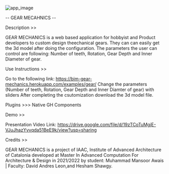 ![app_image](https://user-images.githubusercontent.com/57528424/159372046-fd0facff-4b0d-449f-9090-a89ed153046c.JPG)


-- GEAR MECAHNICS --

Description >>

GEAR MECHANICS is a web based application for hobbyist and Product developers to custom design theechanical gears. They can can easily get the 3d model after doing the configuration. The parameters the user can control are following: 
Number of teeth, Rotation, Gear Depth and Inner Diameter of gear. 


Use Instructions >>

Go to the following link: https://bim-gear-mechanics.herokuapp.com/examples/gear/ 
Change the parameters (Number of teeth, Rotation, Gear Depth and Inner Diamter of gear) with sliders 
After completing the csutomization download the 3d model file.

Plugins >>>
Native GH Components

Demo >>

Presentation Video Link: https://drive.google.com/file/d/19zTCoTuMgjE-VJuJhazYvvqda51BeE9k/view?usp=sharing

Credits >>

GEAR MECHANICS is a project of IAAC, Institute of Advanced Architecture of Catalonia developed at Master In Advanced Computation For Architecture & Design in 2021/2022 by student: Muhammad Mansoor Awais | Faculty: David Andres Leon,and Hesham Shawgy.
